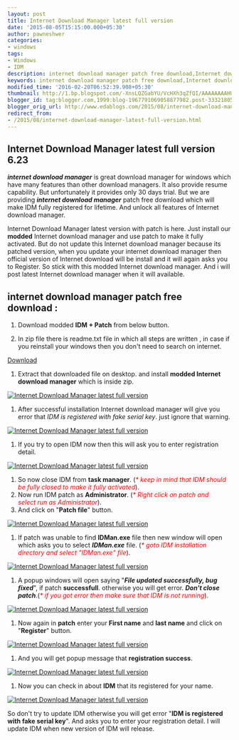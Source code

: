 ```yaml
---
layout: post
title: Internet Download Manager latest full version
date: '2015-08-05T15:15:00.000+05:30'
author: pawneshwer
categories:
- windows
tags:
- Windows
- IDM
description: internet download manager patch free download,Internet download manager 6.23 latest version patch, IDM 6.23 full patched,Internet download manager activated
keywords: internet download manager patch free download,Internet download manager 6.23 latest version patch, IDM 6.23 full patched,Internet download manager activated
modified_time: '2016-02-20T06:52:39.908+05:30'
thumbnail: http://1.bp.blogspot.com/-XnsLQZGabYU/VcHXh3qZfQI/AAAAAAAAHU0/NVmbMiEImK0/s72-c/internet-download-manager-latest-full-version-1.png
blogger_id: tag:blogger.com,1999:blog-1967791069058877982.post-3332180520446498085
blogger_orig_url: http://www.edablogs.com/2015/08/internet-download-manager-latest-full-version.html
redirect_from:
- /2015/08/internet-download-manager-latest-full-version.html
---
```


## Internet Download Manager latest full version 6.23

**_internet download manager_** is great download manager for windows which have many features than other download managers. It also provide resume capability. But unfortunately it provides only 30 days trial. But we are providing **_internet download manager_** patch free download which will make IDM fully registered for lifetime. And unlock all features of Internet download manager.

Internet Download Manager latest version with patch is here. Just install our **modded** Internet download manager and use patch to make it fully activated. But do not update this Internet download manager because its patched version, when you update your internet download manager then official version of Internet download will be install and it will again asks you to Register. So stick with this modded Internet download manager. And i will post latest Internet download manager when it will available.

## internet download manager patch free download :

1.  Download modded **IDM + Patch** from below button.

1.  In zip file there is readme.txt file in which all steps are written , in case if you reinstall your windows then you don't need to search on internet.

[Download](https://userscloud.com/x3n4l1ppa8sj)

1.  Extract that downloaded file on desktop. and install **modded Internet download manager** which is inside zip.

[![Internet Download Manager latest full version](http://1.bp.blogspot.com/-XnsLQZGabYU/VcHXh3qZfQI/AAAAAAAAHU0/NVmbMiEImK0/s320/internet-download-manager-latest-full-version-1.png "Internet Download Manager latest full version")](http://1.bp.blogspot.com/-XnsLQZGabYU/VcHXh3qZfQI/AAAAAAAAHU0/NVmbMiEImK0/s1600/internet-download-manager-latest-full-version-1.png)

1.  After successful installation Internet download manager will give you error that _IDM is registered with fake serial key_. just ignore that warning.

[![Internet Download Manager latest full version](http://3.bp.blogspot.com/-cXYkshy4NA4/VcHXhk8YnVI/AAAAAAAAHUs/heKQ35TP9B8/s320/internet-download-manager-latest-full-version-2.png "Internet Download Manager latest full version")](http://3.bp.blogspot.com/-cXYkshy4NA4/VcHXhk8YnVI/AAAAAAAAHUs/heKQ35TP9B8/s1600/internet-download-manager-latest-full-version-2.png)

1.  If you try to open IDM now then this will ask you to enter registration detail.

[![Internet Download Manager latest full version](http://1.bp.blogspot.com/-sil0MK5Gmz0/VcHXhh5yf0I/AAAAAAAAHUw/_kiqeoi8tm8/s320/internet-download-manager-latest-full-version-3.png "Internet Download Manager latest full version")](http://1.bp.blogspot.com/-sil0MK5Gmz0/VcHXhh5yf0I/AAAAAAAAHUw/_kiqeoi8tm8/s1600/internet-download-manager-latest-full-version-3.png)

1.  So now close IDM from **task manager**. (<span style="color: red;">_* keep in mind that IDM should be fully closed to make it fully activated_</span>).
2.  Now run IDM patch as **Administrator**. (_<span style="color: red;">* Right click on patch and select run as Administrator</span>_).
3.  And click on "**Patch file**" button.

[![Internet Download Manager latest full version](http://1.bp.blogspot.com/-TsE8fXgPxt0/VcHXiesUQbI/AAAAAAAAHU8/Gw1UDTDQRr4/s1600/internet-download-manager-latest-full-version-4.png "Internet Download Manager latest full version")](http://1.bp.blogspot.com/-TsE8fXgPxt0/VcHXiesUQbI/AAAAAAAAHU8/Gw1UDTDQRr4/s1600/internet-download-manager-latest-full-version-4.png)

1.  If patch was unable to find **IDMan.exe** file then new window will open which asks you to select **_IDMan.exe_** file. (_<span style="color: red;">* goto IDM installation directory and select "IDMan.exe" file</span>_).

[![Internet Download Manager latest full version](http://2.bp.blogspot.com/-MDKZdhJquKs/VcHXjFavJ7I/AAAAAAAAHVU/XQl-BsgfqKA/s320/internet-download-manager-latest-full-version-5.png "Internet Download Manager latest full version")](http://2.bp.blogspot.com/-MDKZdhJquKs/VcHXjFavJ7I/AAAAAAAAHVU/XQl-BsgfqKA/s1600/internet-download-manager-latest-full-version-5.png)

1.  A popup windows will open saying "_**File updated successfully, bug fixed**_", if patch **successfull**. otherwise you will get error. _**Don't close patch**_.(_<span style="color: red;">* if you got error then make sure that IDM is not running</span>_).

[![Internet Download Manager latest full version](http://4.bp.blogspot.com/-gRSmGdAq6Ws/VcHXjdNLwOI/AAAAAAAAHVM/-3fXNnOSf9o/s320/internet-download-manager-latest-full-version-6.png "Internet Download Manager latest full version")](http://4.bp.blogspot.com/-gRSmGdAq6Ws/VcHXjdNLwOI/AAAAAAAAHVM/-3fXNnOSf9o/s1600/internet-download-manager-latest-full-version-6.png)

1.  Now again in **patch** enter your **First name** and **last name** and click on "**Register**" button.

[![Internet Download Manager latest full version](http://1.bp.blogspot.com/-xZy1AT5gp_A/VcHXji8FupI/AAAAAAAAHVY/kwjI0JDxPF8/s1600/internet-download-manager-latest-full-version-7.png "Internet Download Manager latest full version")](http://1.bp.blogspot.com/-xZy1AT5gp_A/VcHXji8FupI/AAAAAAAAHVY/kwjI0JDxPF8/s1600/internet-download-manager-latest-full-version-7.png)

1.  And you will get popup message that **registration success**.

[![Internet Download Manager latest full version](http://1.bp.blogspot.com/-YSoAaFyjRyA/VcHXj7vVkgI/AAAAAAAAHVg/JUipGEMVgyA/s1600/internet-download-manager-latest-full-version-8.png "Internet Download Manager latest full version")](http://1.bp.blogspot.com/-YSoAaFyjRyA/VcHXj7vVkgI/AAAAAAAAHVg/JUipGEMVgyA/s1600/internet-download-manager-latest-full-version-8.png)

1.  Now you can check in about **IDM** that its registered for your name.

[![Internet Download Manager latest full version](http://1.bp.blogspot.com/-nfoAoZzIV2A/VcHXkSwR-ZI/AAAAAAAAHVk/GLt0FGvHKoo/s320/internet-download-manager-latest-full-version-9.png "Internet Download Manager latest full version")](http://1.bp.blogspot.com/-nfoAoZzIV2A/VcHXkSwR-ZI/AAAAAAAAHVk/GLt0FGvHKoo/s1600/internet-download-manager-latest-full-version-9.png)

So don't try to update IDM otherwise you will get error "**IDM is registered with fake serial key**". And asks you to enter your registration detail. I will update IDM when new version of IDM will release.